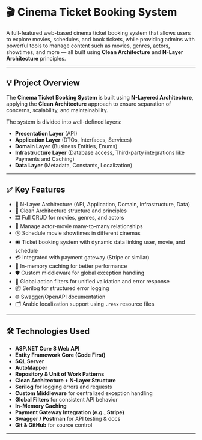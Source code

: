 # 🎬 Cinema Ticket Booking System

A full-featured web-based cinema ticket booking system that allows users to explore movies, schedules, and book tickets, while providing admins with powerful tools to manage content such as movies, genres, actors, showtimes, and more — all built using **Clean Architecture** and **N-Layer Architecture** principles.

---

## 💡 Project Overview

The **Cinema Ticket Booking System** is built using **N-Layered Architecture**, applying the **Clean Architecture** approach to ensure separation of concerns, scalability, and maintainability.

The system is divided into well-defined layers:
- **Presentation Layer** (API)
- **Application Layer** (DTOs, Interfaces, Services)
- **Domain Layer** (Business Entities, Enums)
- **Infrastructure Layer** (Database access, Third-party integrations like Payments and Caching)
- **Data Layer** (Metadata, Constants, Localization)

---

## ✅ Key Features

- 🧩 N-Layer Architecture (API, Application, Domain, Infrastructure, Data)
- 🧼 Clean Architecture structure and principles
- 🎞️ Full CRUD for movies, genres, and actors
- 👥 Manage actor-movie many-to-many relationships
- 🕒 Schedule movie showtimes in different cinemas
- 🎟️ Ticket booking system with dynamic data linking user, movie, and schedule
- 💳 Integrated with payment gateway (Stripe or similar)
- 💾 In-memory caching for better performance
- 🛡️ Custom middleware for global exception handling
- 🧪 Global action filters for unified validation and error response
- 📦 Serilog for structured error logging
- 🌐 Swagger/OpenAPI documentation
- 🗂️ Arabic localization support using `.resx` resource files

---

## 🛠️ Technologies Used

- **ASP.NET Core 8 Web API**
- **Entity Framework Core (Code First)**
- **SQL Server**
- **AutoMapper**
- **Repository & Unit of Work Patterns**
- **Clean Architecture + N-Layer Structure**
- **Serilog** for logging errors and requests
- **Custom Middleware** for centralized exception handling
- **Global Filters** for consistent API behavior
- **In-Memory Caching**
- **Payment Gateway Integration (e.g., Stripe)**
- **Swagger / Postman** for API testing & docs
- **Git & GitHub** for source control

---



